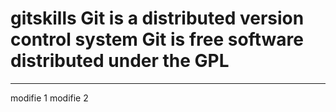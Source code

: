 gitskills
Git is a distributed version control system
Git is free software distributed under the GPL
=========
********
modifie 1
modifie 2